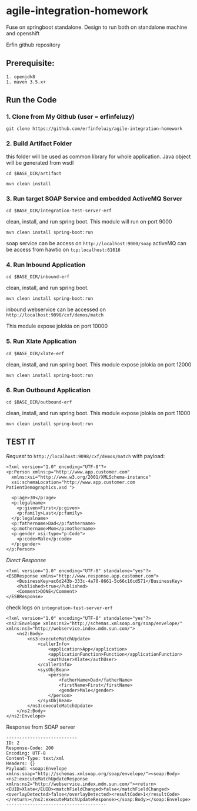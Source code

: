 # agile-integration-homework

Fuse on springboot standalone. Design to run both on standalone machine and openshift

Erfin github repository

## Prerequisite:
```
1. openjdk8
1. maven 3.5.x+
```

## Run the Code

### 1. Clone from My Github (user = erfinfeluzy)
```
git clone https://github.com/erfinfeluzy/agile-integration-homework
```

### 2. Build Artifact Folder
this folder will be used as common library for whole application. Java object will be generated from wsdl 

```
cd $BASE_DIR/artifact
```

```
mvn clean install
```

### 3. Run target SOAP Service and embedded ActiveMQ Server

```
cd $BASE_DIR/integration-test-server-erf
```

clean, install, and run spring boot. This module will run on port 9000
```
mvn clean install spring-boot:run
```

soap service can be access on `http://localhost:9000/soap`
activeMQ can be access from hawtio on `tcp:localhost:61616`

### 4. Run Inbound Application

```
cd $BASE_DIR/inbound-erf
```

clean, install, and run spring boot. 
```
mvn clean install spring-boot:run
```

inbound webservice can be accessed on `http://localhost:9098/cxf/demos/match`

This module expose jolokia on port 10000

### 5. Run Xlate Application

```
cd $BASE_DIR/xlate-erf
```

clean, install, and run spring boot. This module expose jolokia on port 12000
```
mvn clean install spring-boot:run
```

### 6. Run Outbound Application

```
cd $BASE_DIR/outbound-erf
```

clean, install, and run spring boot. This module expose jolokia on port 11000
```
mvn clean install spring-boot:run
```

## TEST IT

*Request* to `http://localhost:9098/cxf/demos/match` with payload:
```
<?xml version="1.0" encoding="UTF-8"?>
<p:Person xmlns:p="http://www.app.customer.com"
  xmlns:xsi="http://www.w3.org/2001/XMLSchema-instance"
  xsi:schemaLocation="http://www.app.customer.com PatientDemographics.xsd ">

  <p:age>30</p:age>
  <p:legalname>
    <p:given>First</p:given>
    <p:family>Last</p:family>
  </p:legalname>
  <p:fathername>Dad</p:fathername>
  <p:mothername>Mom</p:mothername>
  <p:gender xsi:type="p:Code">
    <p:code>Male</p:code>
  </p:gender>
</p:Person>
```
*Direct Response*
```
<?xml version="1.0" encoding="UTF-8" standalone="yes"?>
<ESBResponse xmlns="http://www.response.app.customer.com">
    <BusinessKey>ac6d243b-333c-4a70-8661-5c66c16cd571</BusinessKey>
    <Published>true</Published>
    <Comment>DONE</Comment>
</ESBResponse>
```
check logs on `integration-test-server-erf`
```
<?xml version="1.0" encoding="UTF-8" standalone="yes"?>
<ns2:Envelope xmlns:ns2="http://schemas.xmlsoap.org/soap/envelope/" xmlns:ns3="http://webservice.index.mdm.sun.com/">
    <ns2:Body>
        <ns3:executeMatchUpdate>
            <callerInfo>
                <application>App</application>
                <applicationFunction>Function</applicationFunction>
                <authUser>Xlate</authUser>
            </callerInfo>
            <sysObjBean>
                <person>
                    <fatherName>Dad</fatherName>
                    <firstName>First</firstName>
                    <gender>Male</gender>
                </person>
            </sysObjBean>
        </ns3:executeMatchUpdate>
    </ns2:Body>
</ns2:Envelope>
```
Response from SOAP server
```
---------------------------
ID: 2
Response-Code: 200
Encoding: UTF-8
Content-Type: text/xml
Headers: {}
Payload: <soap:Envelope xmlns:soap="http://schemas.xmlsoap.org/soap/envelope/"><soap:Body><ns2:executeMatchUpdateResponse xmlns:ns2="http://webservice.index.mdm.sun.com/"><return><EUID>Xlate</EUID><matchFieldChanged>false</matchFieldChanged><overlayDetected>false</overlayDetected><resultCode>1</resultCode></return></ns2:executeMatchUpdateResponse></soap:Body></soap:Envelope>
--------------------------------------
```

